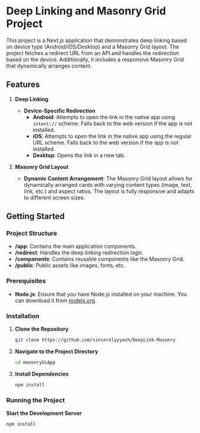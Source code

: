 # Deep Linking and Masonry Grid Project

This project is a Next.js application that demonstrates deep linking based on device type (Android/iOS/Desktop) and a Masonry Grid layout. The project fetches a redirect URL from an API and handles the redirection based on the device. Additionally, it includes a responsive Masonry Grid that dynamically arranges content.

## Features

1. **Deep Linking**
   * **Device-Specific Redirection**
     * **Android**: Attempts to open the link in the native app using `intent://` scheme. Falls back to the web version if the app is not installed.
     * **iOS**: Attempts to open the link in the native app using the regular URL scheme. Falls back to the web version if the app is not installed.
     * **Desktop**: Opens the link in a new tab.

2. **Masonry Grid Layout**
   * **Dynamic Content Arrangement**: The Masonry Grid layout allows for dynamically arranged cards with varying content types (image, text, link, etc.) and aspect ratios. The layout is fully responsive and adapts to different screen sizes.

## Getting Started

### Project Structure

- **/app**: Contains the main application components.
- **/redirect**: Handles the deep linking redirection logic.
- **/components**: Contains reusable components like the Masonry Grid.
- **/public**: Public assets like images, fonts, etc.

### Prerequisites

* **Node.js**: Ensure that you have Node.js installed on your machine. You can download it from [nodejs.org](https://nodejs.org).

### Installation

1. **Clone the Repository**

   ```bash
   git clone https://github.com/sincerelyyyash/DeepLink-Masonry
2. **Navigate to the Project Directory**
   ```bash
   cd masonryUiApp
3. **Install Dependencies**
   ```bash
   npm install

### Running the Project
  **Start the Development Server**
   ```bash
   npm install


